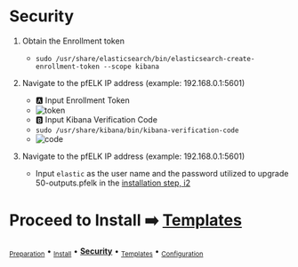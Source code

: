 # Security 

  1. Obtain the Enrollment token
     - `sudo /usr/share/elasticsearch/bin/elasticsearch-create-enrollment-token --scope kibana`
       
  1. Navigate to the pfELK IP address (example: 192.168.0.1:5601)
     - 🅰️ Input Enrollment Token
     - ![token](https://github.com/pfelk/pfelk/raw/main/Images/security/enrollment%20token.png)
     - 🅱️ Input Kibana Verification Code
     - `sudo /usr/share/kibana/bin/kibana-verification-code`
     - ![code](https://github.com/pfelk/pfelk/raw/main/Images/security/kcode.png)

  3. Navigate to the pfELK IP address (example: 192.168.0.1:5601)
     - Input `elastic` as the user name and the password utilized to upgrade 50-outputs.pfelk in the [installation step, i2](https://github.com/pfelk/pfelk/blob/main/install/install.md#i2-%EF%B8%8F-obatin-and-note-built-in-superuser-password-%EF%B8%8F)

# Proceed to Install ➡️ [Templates](templates.md)

<sub>[Preparation](preparation.md)</sub> • <sub>[Install](install.md)</sub> • **[Security](security.md)** • <sub>[Templates](templates.md)</sub> • <sub>[Configuration](configuration.md)</sub>

